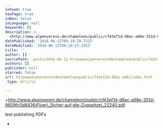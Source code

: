 ```yaml
---
inFeed: true
hasPage: true
inNav: false
inLanguage: null
keywords: []
description: >-
  +http://www.alpenverein.de/chameleon/public/cf43ef1d-d8ac-a98e-351d-9609fc5d8436/Flyer_Sicher-auf-die-Zugspitze_22240.pdf 
datePublished: '2016-06-12T09:19:28.752Z'
dateModified: '2016-06-12T09:19:23.295Z'
title: ''
author: []
sourcePath: _posts/2016-06-12-httpwwwalpenvereindechameleonpubliccf43ef1d-d8ac-a98.md
authors: []
publisher: null
starred: false
url: httpwwwalpenvereindechameleonpubliccf43ef1d-d8ac-a98/index.html
_type: Article

---
```

+http://www.alpenverein.de/chameleon/public/cf43ef1d-d8ac-a98e-351d-9609fc5d8436/Flyer\_Sicher-auf-die-Zugspitze\_22240.pdf 

test publishing PDFs

+
